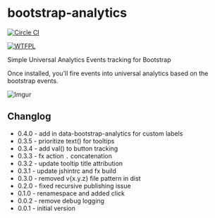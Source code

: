 # bootstrap-analytics

[![Circle CI](https://circleci.com/gh/tomfuertes/bootstrap-analytics.svg?style=svg)](https://circleci.com/gh/tomfuertes/bootstrap-analytics)

[![WTFPL](http://www.wtfpl.net/wp-content/uploads/2012/12/wtfpl-badge-4.png)](http://www.wtfpl.net/)

Simple Universal Analytics Events tracking for Bootstrap

Once installed, you'll fire events into universal analytics based on the bootstrap events.

![Imgur](https://i.imgur.com/6m7nrOQ.png)

## Changlog

* 0.4.0 - add in data-bootstrap-analytics for custom labels
* 0.3.5 - prioritize text() for tooltips
* 0.3.4 - add val() to button tracking
* 0.3.3 - fx action `.` concatenation
* 0.3.2 - update tooltip title attribution
* 0.3.1 - update jshintrc and fx build
* 0.3.0 - removed v{x.y.z} file pattern in dist
* 0.2.0 - fixed recursive publishing issue
* 0.1.0 - renamespace and added click
* 0.0.2 - remove debug logging
* 0.0.1 - initial version
